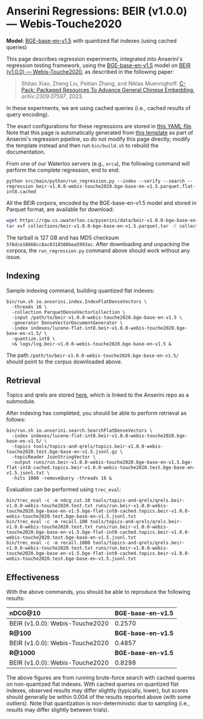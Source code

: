 # Anserini Regressions: BEIR (v1.0.0) &mdash; Webis-Touche2020

**Model**: [BGE-base-en-v1.5](https://huggingface.co/BAAI/bge-base-en-v1.5) with quantized flat indexes (using cached queries)

This page describes regression experiments, integrated into Anserini's regression testing framework, using the [BGE-base-en-v1.5](https://huggingface.co/BAAI/bge-base-en-v1.5) model on [BEIR (v1.0.0) &mdash; Webis-Touche2020](http://beir.ai/), as described in the following paper:

> Shitao Xiao, Zheng Liu, Peitian Zhang, and Niklas Muennighoff. [C-Pack: Packaged Resources To Advance General Chinese Embedding.](https://arxiv.org/abs/2309.07597) _arXiv:2309.07597_, 2023.

In these experiments, we are using cached queries (i.e., cached results of query encoding).

The exact configurations for these regressions are stored in [this YAML file](../../src/main/resources/regression/beir-v1.0.0-webis-touche2020.bge-base-en-v1.5.parquet.flat-int8.cached.yaml).
Note that this page is automatically generated from [this template](../../src/main/resources/docgen/templates/beir-v1.0.0-webis-touche2020.bge-base-en-v1.5.parquet.flat-int8.cached.template) as part of Anserini's regression pipeline, so do not modify this page directly; modify the template instead and then run `bin/build.sh` to rebuild the documentation.

From one of our Waterloo servers (e.g., `orca`), the following command will perform the complete regression, end to end:

```
python src/main/python/run_regression.py --index --verify --search --regression beir-v1.0.0-webis-touche2020.bge-base-en-v1.5.parquet.flat-int8.cached
```

All the BEIR corpora, encoded by the BGE-base-en-v1.5 model and stored in Parquet format, are available for download:

```bash
wget https://rgw.cs.uwaterloo.ca/pyserini/data/beir-v1.0.0-bge-base-en-v1.5.parquet.tar -P collections/
tar xvf collections/beir-v1.0.0-bge-base-en-v1.5.parquet.tar -C collections/
```

The tarball is 127 GB and has MD5 checksum `5f8dce18660cc8ac0318500bea5993ac`.
After downloading and unpacking the corpora, the `run_regression.py` command above should work without any issue.

## Indexing

Sample indexing command, building quantized flat indexes:

```
bin/run.sh io.anserini.index.IndexFlatDenseVectors \
  -threads 16 \
  -collection ParquetDenseVectorCollection \
  -input /path/to/beir-v1.0.0-webis-touche2020.bge-base-en-v1.5 \
  -generator DenseVectorDocumentGenerator \
  -index indexes/lucene-flat-int8.beir-v1.0.0-webis-touche2020.bge-base-en-v1.5/ \
  -quantize.int8 \
  >& logs/log.beir-v1.0.0-webis-touche2020.bge-base-en-v1.5 &
```

The path `/path/to/beir-v1.0.0-webis-touche2020.bge-base-en-v1.5/` should point to the corpus downloaded above.

## Retrieval

Topics and qrels are stored [here](https://github.com/castorini/anserini-tools/tree/master/topics-and-qrels), which is linked to the Anserini repo as a submodule.

After indexing has completed, you should be able to perform retrieval as follows:

```
bin/run.sh io.anserini.search.SearchFlatDenseVectors \
  -index indexes/lucene-flat-int8.beir-v1.0.0-webis-touche2020.bge-base-en-v1.5/ \
  -topics tools/topics-and-qrels/topics.beir-v1.0.0-webis-touche2020.test.bge-base-en-v1.5.jsonl.gz \
  -topicReader JsonStringVector \
  -output runs/run.beir-v1.0.0-webis-touche2020.bge-base-en-v1.5.bge-flat-int8-cached.topics.beir-v1.0.0-webis-touche2020.test.bge-base-en-v1.5.jsonl.txt \
  -hits 1000 -removeQuery -threads 16 &
```

Evaluation can be performed using `trec_eval`:

```
bin/trec_eval -c -m ndcg_cut.10 tools/topics-and-qrels/qrels.beir-v1.0.0-webis-touche2020.test.txt runs/run.beir-v1.0.0-webis-touche2020.bge-base-en-v1.5.bge-flat-int8-cached.topics.beir-v1.0.0-webis-touche2020.test.bge-base-en-v1.5.jsonl.txt
bin/trec_eval -c -m recall.100 tools/topics-and-qrels/qrels.beir-v1.0.0-webis-touche2020.test.txt runs/run.beir-v1.0.0-webis-touche2020.bge-base-en-v1.5.bge-flat-int8-cached.topics.beir-v1.0.0-webis-touche2020.test.bge-base-en-v1.5.jsonl.txt
bin/trec_eval -c -m recall.1000 tools/topics-and-qrels/qrels.beir-v1.0.0-webis-touche2020.test.txt runs/run.beir-v1.0.0-webis-touche2020.bge-base-en-v1.5.bge-flat-int8-cached.topics.beir-v1.0.0-webis-touche2020.test.bge-base-en-v1.5.jsonl.txt
```

## Effectiveness

With the above commands, you should be able to reproduce the following results:

| **nDCG@10**                                                                                                  | **BGE-base-en-v1.5**|
|:-------------------------------------------------------------------------------------------------------------|-----------|
| BEIR (v1.0.0): Webis-Touche2020                                                                              | 0.2570    |
| **R@100**                                                                                                    | **BGE-base-en-v1.5**|
| BEIR (v1.0.0): Webis-Touche2020                                                                              | 0.4857    |
| **R@1000**                                                                                                   | **BGE-base-en-v1.5**|
| BEIR (v1.0.0): Webis-Touche2020                                                                              | 0.8298    |

The above figures are from running brute-force search with cached queries on non-quantized flat indexes.
With cached queries on quantized flat indexes, observed results may differ slightly (typically, lower), but scores should generally be within 0.004 of the results reported above (with some outliers).
Note that quantization is non-deterministic due to sampling (i.e., results may differ slightly between trials).
